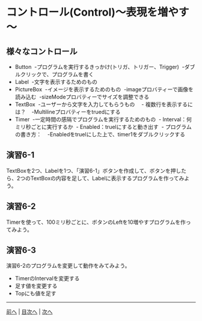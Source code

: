 # コントロール(Control)～表現を増やす～

## 様々なコントロール
- Button
  -プログラムを実行するきっかけ(トリガ、トリガー、Trigger)
  -ダブルクリックで、プログラムを書く
- Label
  -文字を表示するためのもの
- PictureBox
  -イメージを表示するためのもの
  -imageプロバティーで画像を読み込む
  -sizeModeプロバティーでサイズを調整できる
- TextBox
  -ユーザーから文字を入力してもらうもの
 　- 複数行を表示するには？
    -Multilineプロバティーをtruedにする
- Timer
  -一定時間の感隔でプログラムを実行するためのもの
  - Interval：何ミリ秒ごとに実行するか
  - Enabled：truelにすると動き出す
  - プログラムの書き方：
    -Enabledをtruelにした上で、timer1をダブルクリックする

## 演習6-1
TextBoxを2つ、Labelを1つ、「演習6-1」ボタンを作成して、ボタンを押したら、2つのTextBoxの内容を足して、Labelに表示するプログラムを作ってみよう。

## 演習6-2
Timerを使って、100ミリ秒ごとに、ボタンのLeftを10増やすプログラムを作ってみよう。

## 演習6-3
演習6-2のプログラムを変更して動作をみてみよう。

- TimerのIntervalを変更する
- 足す値を変更する
- Topにも値を足す

---

[前へ](05.md) | [目次へ](README.md#%E7%9B%AE%E6%AC%A1) | [次へ](07.md)
